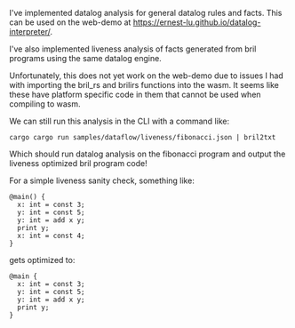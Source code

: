 
I've implemented datalog analysis for general datalog rules and facts. This can be used on the web-demo at https://ernest-lu.github.io/datalog-interpreter/. 

I've also implemented liveness analysis of facts generated from bril programs using the same datalog engine. 

Unfortunately, this does not yet work on the web-demo due to issues I had with importing the bril_rs and brilirs functions into the wasm. It seems like these have platform specific code in them that cannot be used when compiling to wasm.

We can still run this analysis in the CLI with a command like: 
```
cargo cargo run samples/dataflow/liveness/fibonacci.json | bril2txt 
```
Which should run datalog analysis on the fibonacci program and output the liveness optimized bril program code!

For a simple liveness sanity check, something like:
```
@main() {
  x: int = const 3;
  y: int = const 5;
  y: int = add x y;
  print y;
  x: int = const 4;
}
```

gets optimized to:
```
@main {
  x: int = const 3;
  y: int = const 5;
  y: int = add x y;
  print y;
}
```